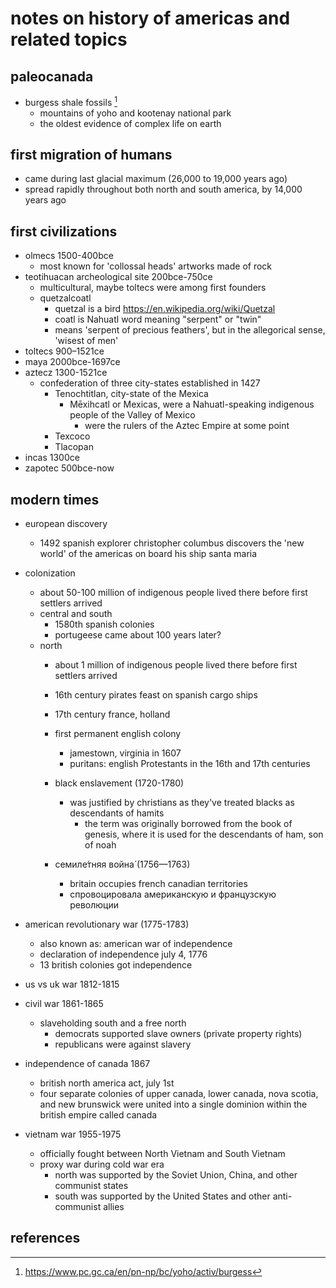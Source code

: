 # notes on history of americas and related topics

## paleocanada

- burgess shale fossils [^1]
  - mountains of yoho and kootenay national park
  - the oldest evidence of complex life on earth


## first migration of humans 

- came during last glacial maximum (26,000 to 19,000 years ago)
- spread rapidly throughout both north and south america, by 14,000 years ago


## first civilizations

- olmecs 1500-400bce
  - most known for 'collossal heads' artworks made of rock
- teotihuacan archeological site 200bce-750ce
  - multicultural, maybe toltecs were among first founders
  - quetzalcoatl
    - quetzal is a bird https://en.wikipedia.org/wiki/Quetzal
    - coatl is Nahuatl word meaning "serpent" or "twin"
    - means 'serpent of precious feathers', but in the allegorical sense, 'wisest of men'
- toltecs 900–1521ce
- maya 2000bce-1697ce
- aztecz 1300-1521ce
  - confederation of three city-states established in 1427
    - Tenochtitlan, city-state of the Mexica
      - Mēxihcatl or Mexicas, were a Nahuatl-speaking indigenous people of the Valley of Mexico 
        - were the rulers of the Aztec Empire at some point
    - Texcoco
    - Tlacopan
- incas 1300ce
- zapotec 500bce-now


## modern times

- european discovery
  - 1492 spanish explorer christopher columbus discovers the 'new world' of the americas on board his ship santa maria

- colonization
  - about 50-100 million of indigenous people lived there before first settlers arrived
  - central and south
    - 1580th spanish colonies
    - portugeese came about 100 years later?
  - north
    - about 1 million of indigenous people lived there before first settlers arrived
    - 16th century pirates feast on spanish cargo ships
    
    - 17th century france, holland 

    - first permanent english colony
      - jamestown, virginia in 1607
      - puritans: english Protestants in the 16th and 17th centuries
    
    - black enslavement (1720-1780)
      - was justified by christians as they've treated blacks as descendants of hamits
        - the term was originally borrowed from the book of genesis, where it is used for the descendants of ham, son of noah
    
    - семиле́тняя война́ (1756—1763)
      - britain occupies french canadian territories
      - спровоцировала американскую и французскую революции
    
- american revolutionary war (1775-1783)
  - also known as: american war of independence
  - declaration of independence july 4, 1776
  - 13 british colonies got independence

- us vs uk war 1812-1815

- civil war 1861-1865
  - slaveholding south and a free north
    - democrats supported slave owners (private property rights)
    - republicans were against slavery

- independence of canada 1867
  - british north america act, july 1st
  - four separate colonies of upper canada, lower canada, nova scotia, and new brunswick 
    were united into a single dominion within the british empire called canada

- vietnam war 1955-1975
  - officially fought between North Vietnam and South Vietnam
  - proxy war during cold war era
    - north was supported by the Soviet Union, China, and other communist states
    - south was supported by the United States and other anti-communist allies


## references

[^1]: https://www.pc.gc.ca/en/pn-np/bc/yoho/activ/burgess
